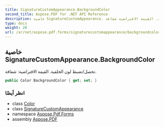 ```yaml
---
title: SignatureCustomAppearance.BackgroundColor
second_title: Aspose.PDF for .NET API Reference
description: خاصية SignatureCustomAppearance. تحصل/تضبط لون الخلفية. القيمة الافتراضية شفافة
type: docs
weight: 20
url: /ar/net/aspose.pdf.forms/signaturecustomappearance/backgroundcolor/
---
```

## خاصية SignatureCustomAppearance.BackgroundColor

تحصل/تضبط لون الخلفية. القيمة الافتراضية: شفافة.

```csharp
public Color BackgroundColor { get; set; }
```

### انظر أيضًا

* class [Color](../../../aspose.pdf/color/)
* class [SignatureCustomAppearance](../)
* namespace [Aspose.Pdf.Forms](../../../aspose.pdf.forms/)
* assembly [Aspose.PDF](../../../)